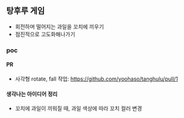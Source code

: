 ## 탕후루 게임

- 회전하며 떨어지는 과일을 꼬치에 끼우기
- 점진적으로 고도화해나가기

### poc

#### PR

- 사각형 rotate, fall 작업: https://github.com/yoohaso/tanghulu/pull/1

#### 생각나는 아이디어 정리

- 꼬치에 과일이 끼워질 때, 과일 색상에 따라 꼬치 컬러 변경
